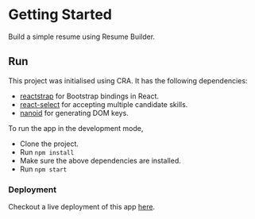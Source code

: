 # Getting Started

Build a simple resume using Resume Builder.

## Run

This project was initialised using CRA. It has the following dependencies:

-   [reactstrap](https://github.com/reactstrap/reactstrap) for Bootstrap bindings in React.
-   [react-select](https://github.com/JedWatson/react-select) for accepting multiple candidate skills.
-   [nanoid](https://github.com/ai/nanoid) for generating DOM keys.

To run the app in the development mode,

-   Clone the project.
-   Run `npm install`
-   Make sure the above dependencies are installed.
-   Run `npm start`

### Deployment

Checkout a live deployment of this app [here]().
